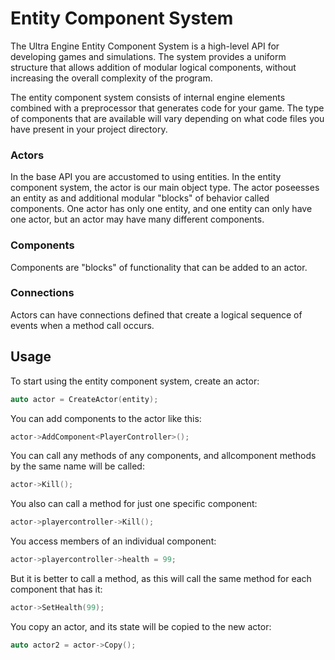 # Entity Component System

The Ultra Engine Entity Component System is a high-level API for developing games and simulations. The system provides a uniform structure that allows addition of modular logical components, without increasing the overall complexity of the program.

The entity component system consists of internal engine elements combined with a preprocessor that generates code for your game. The type of components that are available will vary depending on what code files you have present in your project directory.

### Actors

In the base API you are accustomed to using entities. In the entity component system, the actor is our main object type. The actor poseesses an entity as and additional modular "blocks" of behavior called components. One actor has only one entity, and one entity can only have one actor, but an actor may have many different components.

### Components

Components are "blocks" of functionality that can be added to an actor.

### Connections

Actors can have connections defined that create a logical sequence of events when a method call occurs.

## Usage

To start using the entity component system, create an actor:

```c++
auto actor = CreateActor(entity);
```

You can add components to the actor like this:

```c++
actor->AddComponent<PlayerController>();
```

You can call any methods of any components, and allcomponent methods by the same name will be called:

```c++
actor->Kill();
```

You also can call a method for just one specific component:

```c++
actor->playercontroller->Kill();
```

You access members of an individual component:

```c++
actor->playercontroller->health = 99;
```

But it is better to call a method, as this will call the same method for each component that has it:

```c++
actor->SetHealth(99);
```

You copy an actor, and its state will be copied to the new actor:

```c++
auto actor2 = actor->Copy();
```

